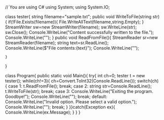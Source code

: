 // You are using C#
using System;
using System.IO;

class tester{
    string filename="sample.txt";
    public void WriteToFile(string str){
            if(!File.Exists(filename)){
                File.WriteAllText(filename,string.Empty);
            }
           StreamWriter sw=new StreamWriter(filename);
           sw.WriteLine(str);
           sw.Close();
           Console.WriteLine("Content successfully written to the file.");
           Console.WriteLine("");
    }
    public void ReadFromFile(){
            StreamReader sr=new StreamReader(filename);
            string text=sr.ReadLine();
            Console.WriteLine($"File contents:{text}");
            Console.WriteLine("");
        
    }
    
}


class Program{
    public static void Main(){
        try{
        int ch=0;
        tester t = new tester();
        while(ch!=3){
            ch=Convert.ToInt32(Console.ReadLine());
            switch(ch){
                case 1:
                    t.ReadFromFile();
                    break;
                case 2:
                string str=Console.ReadLine();
                    t.WriteToFile(str);
                    break;
                case 3:
                    Console.WriteLine("Exiting the program. Goodbye!");
                    Console.WriteLine("");
                    break;
                default:
                    Console.WriteLine("Invalid option. Please select a valid option.");
                    Console.WriteLine("");
                    break;
            }
        }}catch(Exception ex){
            Console.WriteLine(ex.Message);
        }
    }
}
